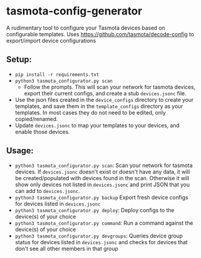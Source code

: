 # tasmota-config-generator
A rudimentary tool to configure your Tasmota devices based on configurable templates.
Uses https://github.com/tasmota/decode-config to export/import device configurations

## Setup:
- `pip install -r requirements.txt`
- `python3 tasmota_configurator.py scan`
    - Follow the prompts. This will scan your network for tasmota devices, export their current configs, and create a stub `devices.jsonc` file.
- Use the json files created in the `device_configs` directory to create your templates, and save them in the `template_configs` directory as your templates. In most cases they do not need to be edited, only copied/renamed.
- Update `devices.jsonc` to map your templates to your devices, and enable those devices.

## Usage:
* `python3 tasmota_configurator.py scan`: Scan your network for tasmota devices. If `devices.jsonc` doesn't exist or doesn't have any data, it will be created/populated with devices found in the scan. Otherwise it will show only devices not listed in `devices.jsonc` and print JSON that you can add to `devices.jsonc`.
* `python3 tasmota_configurator.py backup` Export fresh device configs for devices listed in `devices.jsonc`
* `python3 tasmota_configurator.py deploy`: Deploy configs to the device(s) of your choice
* `python3 tasmota_configurator.py command`: Run a command against the device(s) of your choice
* `python3 tasmota_configurator.py devgroups`: Queries device group status for devices listed in `devices.jsonc` and checks for devices that don't see all other members in that group
